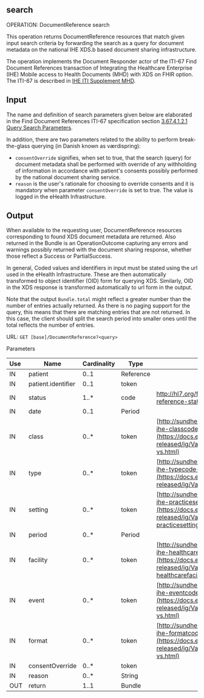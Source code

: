 ## search

OPERATION: DocumentReference search

This operation returns DocumentReference resources that match given input search criteria by forwarding the search as a query for document metadata on the national IHE XDS.b based document sharing infrastructure.

The operation implements the Document Responder actor of the ITI-67 Find Document References transaction of Integrating the Healthcare Enterprise (IHE) Mobile access to Health Documents (MHD) with XDS on FHIR option. The ITI-67 is described in [IHE ITI Supplement MHD](https://www.ihe.net/uploadedFiles/Documents/ITI/IHE_ITI_Suppl_MHD.pdf).

## Input
The name and definition of search parameters given below are elaborated in the Find Document References ITI-67 specification section [3.67.4.1.2.1 Query Search Parameters](https://profiles.ihe.net/ITI/MHD/ITI-67.html#23674121-query-search-parameters).

In addition, there are two parameters related to the ability to perform break-the-glass querying (in Danish known as værdispring):

* `consentOverride` signifies, when set to true, that the search (query) for document metadata shall be performed with override of any withholding of information in accordance with patient's consents possibly performed by the national document sharing service.
* `reason` is the user's rationale for choosing to override consents and it is mandatory when parameter `consentOverride` is set to true. The value is logged in the eHealth Infrastructure.


## Output
When available to the requesting user, DocumentReference resources corresponding to found XDS document metadata are returned. Also returned in the Bundle is an OperationOutcome capturing any errors and warnings possibly returned with the document sharing response, whether those reflect a Success or PartialSuccess.

In general, Coded values and identifiers in input must be stated using the url used in the eHealth Infrastructure. These are then automatically transformed to object identifier (OID) form for querying XDS. Similarly, OID in the XDS response is transformed automatically to url form in the output.

Note that the output `Bundle.total` might reflect a greater number than the number of entries actually returned. As there is no paging support for the query, this means that there are matching entries that are not returned. In this case, the client should split the search period into smaller ones until the total reflects the number of entries.

URL: `GET [base]/DocumentReference?<query>`

Parameters

| Use | Name               | Cardinality | Type      | Binding                                                                          | Documentation             |
|:--- | ------------------ | ----------- |-----------|----------------------------------------------------------------------------------| ------------------------- |
| IN  | patient            | 0..1        | Reference |                                                                                  |                           |
| IN  | patient.identifier | 0..1        | token     |                                                                                  |                           |
| IN  | status             | 1..*        | code      | http://hl7.org/fhir/ValueSet/document-reference-status                           | current and/or superseded |
| IN  | date               | 0..1        | Period    |                                                                                  |                           |
| IN  | class              | 0..*        | token     | [http://sundhedsdatastyrelsen.dk/terminologi/dk-ihe-classcode-vs](https://docs.ehealth.sundhed.dk/latest-released/ig/ValueSet-dk-ihe-classcode-vs.html)                     |                           |
| IN  | type               | 0..*        | token     | [http://sundhedsdatastyrelsen.dk/terminologi/dk-ihe-typecode-vs](https://docs.ehealth.sundhed.dk/latest-released/ig/ValueSet-dk-ihe-typecode-vs.html)                    |                           |
| IN  | setting            | 0..*        | token     | [http://sundhedsdatastyrelsen.dk/terminologi/dk-ihe-practicesettingcode-vs](https://docs.ehealth.sundhed.dk/latest-released/ig/ValueSet-dk-ihe-practicesettingcode-vs.html)        |                           |
| IN  | period             | 0..*        | Period    |                                                                                  |                           |
| IN  | facility           | 0..*        | token     | [http://sundhedsdatastyrelsen.dk/terminologi/dk-ihe-healthcarefacilitytypecode-vs](https://docs.ehealth.sundhed.dk/latest-released/ig/ValueSet-dk-ihe-healthcarefacilitytypecode-vs.html) |                           |
| IN  | event              | 0..*        | token     | [http://sundhedsdatastyrelsen.dk/terminologi/dk-ihe-eventcodelists-vs](https://docs.ehealth.sundhed.dk/latest-released/ig/ValueSet-dk-ihe-eventcodelists-vs.html)             |                           |
| IN  | format             | 0..*        | token     | [http://sundhedsdatastyrelsen.dk/terminologi/dk-ihe-formatcode-vs](https://docs.ehealth.sundhed.dk/latest-released/ig/ValueSet-dk-ihe-formatcode-vs.html)                 |                           |
| IN  | consentOverride    | 0..*        | token     |                                                                                  |                           |
| IN  | reason             | 0..*        | String    |                                                                                  |                           |
| OUT | return             | 1..1        | Bundle    |                                                                                  |                           |


